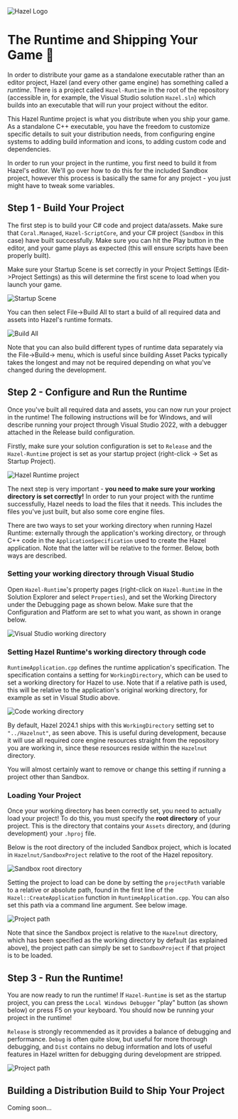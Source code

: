 <div class="title"> 
    <img src="/res/HazelGradientLogo-Square.png" alt="Hazel Logo" />
    <h1> The Runtime and Shipping Your Game 🚀</h1>
</div>

In order to distribute your game as a standalone executable rather than an editor project, Hazel (and every other game engine) has something called a _runtime_. There is a project called `Hazel-Runtime` in the root of the repository (accessible in, for example, the Visual Studio solution `Hazel.sln`) which builds into an executable that will run your project without the editor.

This Hazel Runtime project is what you distribute when you ship your game. As a standalone C++ executable, you have the freedom to customize specific details to suit your distribution needs, from configuring engine systems to adding build information and icons, to adding custom code and dependencies.

In order to run your project in the runtime, you first need to build it from Hazel's editor. We'll go over how to do this for the included Sandbox project, however this process is basically the same for any project - you just might have to tweak some variables.

## Step 1 - Build Your Project
The first step is to build your C# code and project data/assets. Make sure that `Coral.Managed`, `Hazel-ScriptCore`, and your C# project (`Sandbox` in this case) have built successfully. Make sure you can hit the Play button in the editor, and your game plays as expected (this will ensure scripts have been properly built).

Make sure your Startup Scene is set correctly in your Project Settings (Edit->Project Settings) as this will determine the first scene to load when you launch your game.

![Startup Scene](../res/RuntimeShipping/StartupScene.jpg)

You can then select File->Build All to start a build of all required data and assets into Hazel's runtime formats.

![Build All](../res/RuntimeShipping/BuildAll.jpg)

Note that you can also build different types of runtime data separately via the File->Build-> menu, which is useful since building Asset Packs typically takes the longest and may not be required depending on what you've changed during the development.

## Step 2 - Configure and Run the Runtime
Once you've built all required data and assets, you can now run your project in the runtime! The following instructions will be for Windows, and will describe running your project through Visual Studio 2022, with a debugger attached in the Release build configuration.

Firstly, make sure your solution configuration is set to `Release` and the `Hazel-Runtime` project is set as your startup project (right-click -> Set as Startup Project).

![Hazel Runtime project](../res/RuntimeShipping/HazelRuntimeProject.jpg)

The next step is very important - **you need to make sure your working directory is set correctly!** In order to run your project with the runtime successfully, Hazel needs to load the files that it needs. This includes the files you've just built, but also some core engine files.

There are two ways to set your working directory when running Hazel Runtime: externally through the application's working directory, or through C++ code in the `ApplicationSpecification` used to create the Hazel application. Note that the latter will be relative to the former. Below, both ways are described.

### Setting your working directory through Visual Studio
Open `Hazel-Runtime`'s property pages (right-click on `Hazel-Runtime` in the Solution Explorer and select `Properties`), and set the Working Directory under the Debugging page as shown below. Make sure that the Configuration and Platform are set to what you want, as shown in orange below.

![Visual Studio working directory](../res/RuntimeShipping/VSWorkingDirectory.jpg)

### Setting Hazel Runtime's working directory through code

`RuntimeApplication.cpp` defines the runtime application's specification. The specification contains a setting for `WorkingDirectory`, which can be used to set a working directory for Hazel to use. Note that if a relative path is used, this will be relative to the application's original working directory, for example as set in Visual Studio above.

![Code working directory](../res/RuntimeShipping/CodeWorkingDirectory.jpg)

By default, Hazel 2024.1 ships with this `WorkingDirectory` setting set to `"../Hazelnut"`, as seen above. This is useful during development, because it will use all required core engine resources straight from the repository you are working in, since these resources reside within the `Hazelnut` directory.

You will almost certainly want to remove or change this setting if running a project other than Sandbox.

### Loading Your Project

Once your working directory has been correctly set, you need to actually load your project! To do this, you must specify the **root directory** of your project. This is the directory that contains your `Assets` directory, and (during development) your `.hproj` file.

Below is the root directory of the included Sandbox project, which is located in `Hazelnut/SandboxProject` relative to the root of the Hazel repository.

![Sandbox root directory](../res/RuntimeShipping/SandboxRootDirectory.jpg)

Setting the project to load can be done by setting the `projectPath` variable to a relative or absolute path, found in the first line of the `Hazel::CreateApplication` function in `RuntimeApplication.cpp`. You can also set this path via a command line argument. See below image.

![Project path](../res/RuntimeShipping/ProjectPath.jpg)

Note that since the Sandbox project is relative to the `Hazelnut` directory, which has been specified as the working directory by default (as explained above), the project path can simply be set to `SandboxProject` if that project is to be loaded.

## Step 3 - Run the Runtime!
You are now ready to run the runtime! If `Hazel-Runtime` is set as the startup project, you can press the `Local Windows Debugger` "play" button (as shown below) or press F5 on your keyboard. You should now be running your project in the runtime!

`Release` is strongly recommended as it provides a balance of debugging and performance. `Debug` is often quite slow, but useful for more thorough debugging, and `Dist` contains no debug information and lots of useful features in Hazel written for debugging during development are stripped.

![Project path](../res/RuntimeShipping/Run.jpg)

## Building a Distribution Build to Ship Your Project
Coming soon...